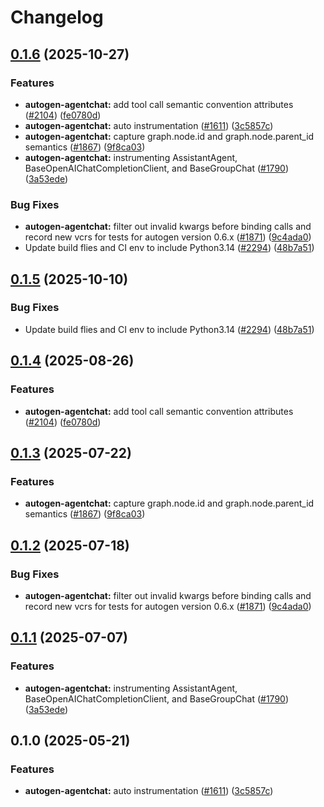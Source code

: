 # Changelog

## [0.1.6](https://github.com/dirkbrnd/openinference/compare/python-openinference-instrumentation-autogen-agentchat-v0.1.5...python-openinference-instrumentation-autogen-agentchat-v0.1.6) (2025-10-27)


### Features

* **autogen-agentchat:** add tool call semantic convention attributes ([#2104](https://github.com/dirkbrnd/openinference/issues/2104)) ([fe0780d](https://github.com/dirkbrnd/openinference/commit/fe0780d243e9ecf89e6548e5793c7265dede1b86))
* **autogen-agentchat:** auto instrumentation ([#1611](https://github.com/dirkbrnd/openinference/issues/1611)) ([3c5857c](https://github.com/dirkbrnd/openinference/commit/3c5857c2864c3b367888683d1fd470ec631c389f))
* **autogen-agentchat:** capture graph.node.id and graph.node.parent_id semantics ([#1867](https://github.com/dirkbrnd/openinference/issues/1867)) ([9f8ca03](https://github.com/dirkbrnd/openinference/commit/9f8ca0373856e94305e531ef1e325525b5958ff9))
* **autogen-agentchat:** instrumenting AssistantAgent, BaseOpenAIChatCompletionClient, and BaseGroupChat ([#1790](https://github.com/dirkbrnd/openinference/issues/1790)) ([3a53ede](https://github.com/dirkbrnd/openinference/commit/3a53ede8716e1a2d862ec653740b93881ebb1106))


### Bug Fixes

* **autogen-agentchat:** filter out invalid kwargs before binding calls and record new vcrs for tests for autogen version 0.6.x ([#1871](https://github.com/dirkbrnd/openinference/issues/1871)) ([9c4ada0](https://github.com/dirkbrnd/openinference/commit/9c4ada0847be85fff074ef493ad2f138f80369d2))
* Update build flies and CI env to include Python3.14  ([#2294](https://github.com/dirkbrnd/openinference/issues/2294)) ([48b7a51](https://github.com/dirkbrnd/openinference/commit/48b7a515cde2180f590a5a370a73d5ce1c73501d))

## [0.1.5](https://github.com/Arize-ai/openinference/compare/python-openinference-instrumentation-autogen-agentchat-v0.1.4...python-openinference-instrumentation-autogen-agentchat-v0.1.5) (2025-10-10)


### Bug Fixes

* Update build flies and CI env to include Python3.14  ([#2294](https://github.com/Arize-ai/openinference/issues/2294)) ([48b7a51](https://github.com/Arize-ai/openinference/commit/48b7a515cde2180f590a5a370a73d5ce1c73501d))

## [0.1.4](https://github.com/Arize-ai/openinference/compare/python-openinference-instrumentation-autogen-agentchat-v0.1.3...python-openinference-instrumentation-autogen-agentchat-v0.1.4) (2025-08-26)


### Features

* **autogen-agentchat:** add tool call semantic convention attributes ([#2104](https://github.com/Arize-ai/openinference/issues/2104)) ([fe0780d](https://github.com/Arize-ai/openinference/commit/fe0780d243e9ecf89e6548e5793c7265dede1b86))

## [0.1.3](https://github.com/Arize-ai/openinference/compare/python-openinference-instrumentation-autogen-agentchat-v0.1.2...python-openinference-instrumentation-autogen-agentchat-v0.1.3) (2025-07-22)


### Features

* **autogen-agentchat:** capture graph.node.id and graph.node.parent_id semantics ([#1867](https://github.com/Arize-ai/openinference/issues/1867)) ([9f8ca03](https://github.com/Arize-ai/openinference/commit/9f8ca0373856e94305e531ef1e325525b5958ff9))

## [0.1.2](https://github.com/Arize-ai/openinference/compare/python-openinference-instrumentation-autogen-agentchat-v0.1.1...python-openinference-instrumentation-autogen-agentchat-v0.1.2) (2025-07-18)


### Bug Fixes

* **autogen-agentchat:** filter out invalid kwargs before binding calls and record new vcrs for tests for autogen version 0.6.x ([#1871](https://github.com/Arize-ai/openinference/issues/1871)) ([9c4ada0](https://github.com/Arize-ai/openinference/commit/9c4ada0847be85fff074ef493ad2f138f80369d2))

## [0.1.1](https://github.com/Arize-ai/openinference/compare/python-openinference-instrumentation-autogen-agentchat-v0.1.0...python-openinference-instrumentation-autogen-agentchat-v0.1.1) (2025-07-07)


### Features

* **autogen-agentchat:** instrumenting AssistantAgent, BaseOpenAIChatCompletionClient, and BaseGroupChat ([#1790](https://github.com/Arize-ai/openinference/issues/1790)) ([3a53ede](https://github.com/Arize-ai/openinference/commit/3a53ede8716e1a2d862ec653740b93881ebb1106))

## 0.1.0 (2025-05-21)


### Features

* **autogen-agentchat:** auto instrumentation ([#1611](https://github.com/Arize-ai/openinference/issues/1611)) ([3c5857c](https://github.com/Arize-ai/openinference/commit/3c5857c2864c3b367888683d1fd470ec631c389f))
